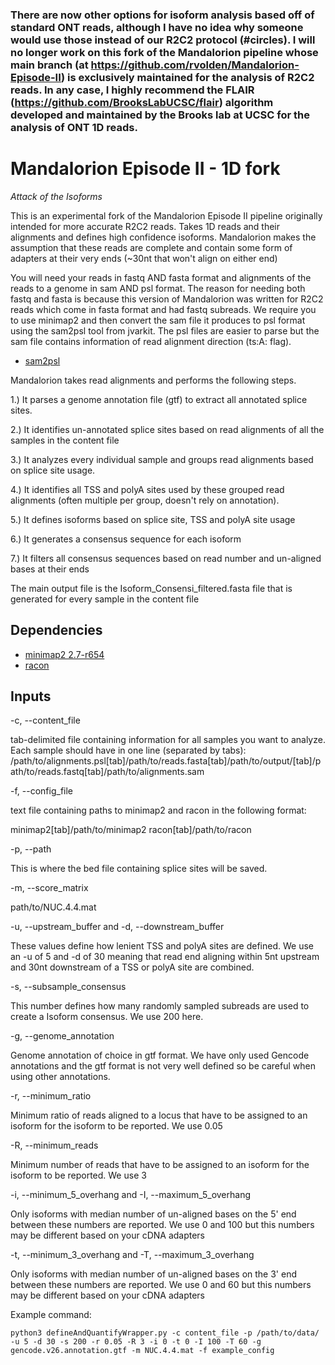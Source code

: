 
### There are now other options for isoform analysis based off of standard ONT reads, although I have no idea why someone would use those instead of our R2C2 protocol (#circles). I will no longer work on this fork of the Mandalorion pipeline whose main branch (at https://github.com/rvolden/Mandalorion-Episode-II) is exclusively maintained for the analysis of R2C2 reads. In any case, I highly recommend the FLAIR (https://github.com/BrooksLabUCSC/flair) algorithm developed and maintained by the Brooks lab at UCSC for the analysis of ONT 1D reads. ###



# Mandalorion Episode II - 1D fork #
*Attack of the Isoforms*

This is an experimental fork of the Mandalorion Episode II pipeline originally intended for more accurate R2C2 reads.
Takes 1D reads and their alignments and defines high confidence isoforms.
Mandalorion makes the assumption that these reads are complete and contain some form of adapters at their very ends (~30nt that won't align on either end)

You will need your reads in fastq AND fasta format and alignments of the reads to a genome in sam AND psl format. 
The reason for needing both fastq and fasta is because this version of Mandalorion was written for R2C2 reads which come in fasta format and had fastq subreads. We require you to use minimap2 and then convert the sam file it produces to psl format using the sam2psl tool from jvarkit. The psl files are easier to parse but the sam file contains information of read alignment direction (ts:A: flag).

- [sam2psl](http://lindenb.github.io/jvarkit/SamToPsl.html)

Mandalorion takes read alignments and performs the following steps.

1.) It parses a genome annotation file (gtf) to extract all annotated splice sites.

2.) It identifies un-annotated splice sites based on read alignments of all the samples in the content file

3.) It analyzes every individual sample and groups read alignments based on splice site usage.

4.) It identifies all TSS and polyA sites used by these grouped read alignments (often multiple per group, doesn't rely on annotation).

5.) It defines isoforms based on splice site, TSS and polyA site usage

6.) It generates a consensus sequence for each isoform

7.) It filters all consensus sequences based on read number and un-aligned bases at their ends

The main output file is the Isoform_Consensi_filtered.fasta file that is generated for every sample in the content file

## Dependencies ##

- [minimap2 2.7-r654](https://github.com/lh3/minimap2)
- [racon](https://github.com/isovic/racon)


## Inputs ##

-c, --content_file

tab-delimited file containing information for all samples you want to analyze.
Each sample should have in one line (separated by tabs):
/path/to/alignments.psl[tab]/path/to/reads.fasta[tab]/path/to/output/[tab]/path/to/reads.fastq[tab]/path/to/alignments.sam

-f, --config_file

text file containing paths to minimap2 and racon in the following format:

minimap2[tab]/path/to/minimap2
racon[tab]/path/to/racon

-p, --path

This is where the bed file containing splice sites will be saved.

-m, --score_matrix

path/to/NUC.4.4.mat 

-u, --upstream_buffer and -d, --downstream_buffer

These values define how lenient TSS and polyA sites are defined. We use an -u of 5 and -d of 30 meaning that read end aligning within 5nt upstream and 30nt downstream of a TSS or polyA site are combined.

-s, --subsample_consensus

This number defines how many randomly sampled subreads are used to create a Isoform consensus. We use 200 here. 

-g, --genome_annotation

Genome annotation of choice in gtf format. We have only used Gencode annotations and the gtf format is not very well defined so be careful when using other annotations. 

-r, --minimum_ratio

Minimum ratio of reads aligned to a locus that have to be assigned to an isoform for the isoform to be reported. We use 0.05

-R, --minimum_reads

Minimum number of reads that have to be assigned to an isoform for the isoform to be reported. We use 3

-i, --minimum_5_overhang and -I, --maximum_5_overhang

Only isoforms with median number of un-aligned bases on the 5' end between these numbers are reported. We use 0 and 100 but this numbers may be different based on your cDNA adapters 

-t, --minimum_3_overhang and -T, --maximum_3_overhang

Only isoforms with median number of un-aligned bases on the 3' end between these numbers are reported. We use 0 and 60 but this numbers may be different based on your cDNA adapters


Example command:
```
python3 defineAndQuantifyWrapper.py -c content_file -p /path/to/data/ -u 5 -d 30 -s 200 -r 0.05 -R 3 -i 0 -t 0 -I 100 -T 60 -g gencode.v26.annotation.gtf -m NUC.4.4.mat -f example_config
```
